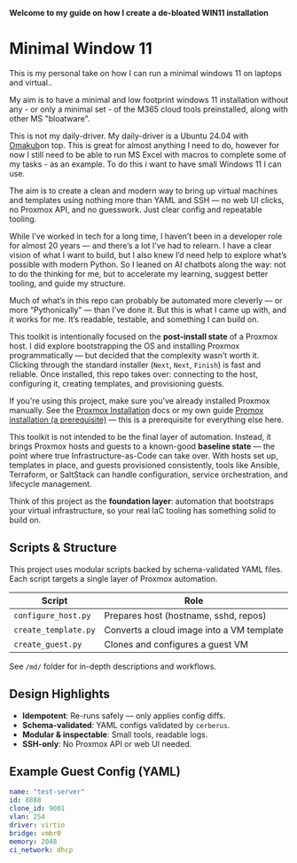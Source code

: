 **Welcome to my guide on how I create a de-bloated WIN11 installation**

# Minimal Window 11 

This is my personal take on how I can run a minimal windows 11 on laptops and virtual..

My aim is to have a minimal and low footprint windows 11 installation without any - or only a minimal set - of the M365 cloud tools preinstalled, along with other MS "bloatware".

This is not my daily-driver. My daily-driver is a Ubuntu 24.04 with [Omakub](https://omakub.org/)on top. This is great for almost anything I need to do, however for now I still need to be able to run MS Excel with macros to complete some of my tasks - as an example. To do this i want to have small Windows 11 I can use.

The aim is to create a clean and modern way to bring up virtual machines and templates using nothing more than YAML and SSH — no web UI clicks, no Proxmox API, and no guesswork. Just clear config and repeatable tooling.

While I’ve worked in tech for a long time, I haven’t been in a developer role for almost 20 years — and there’s a lot I’ve had to relearn. I have a clear vision of what I want to build, but I also knew I’d need help to explore what’s possible with modern Python. So I leaned on AI chatbots along the way: not to do the thinking for me, but to accelerate my learning, suggest better tooling, and guide my structure. 

Much of what’s in this repo can probably be automated more cleverly — or more “Pythonically” — than I’ve done it. But this is what I came up with, and it works for me. It’s readable, testable, and something I can build on.

This toolkit is intentionally focused on the **post-install state** of a Proxmox host. I did explore bootstrapping the OS and installing Proxmox programmatically — but decided that the complexity wasn’t worth it. Clicking through the standard installer (`Next`, `Next`, `Finish`) is fast and reliable. Once installed, this repo takes over: connecting to the host, configuring it, creating templates, and provisioning guests.

If you're using this project, make sure you've already installed Proxmox manually. See the [Proxmox Installation](https://pve.proxmox.com/wiki/Installation) docs or my own guide [Promox installation (a prerequisite)](https://github.com/PCH-ApS/proxmox/blob/main/md/Promox%20installation%20(a%20prerequisite).md) — this is a prerequisite for everything else here.

This toolkit is not intended to be the final layer of automation. Instead, it brings Proxmox hosts and guests to a known-good **baseline state** — the point where true Infrastructure-as-Code can take over. With hosts set up, templates in place, and guests provisioned consistently, tools like Ansible, Terraform, or SaltStack can handle configuration, service orchestration, and lifecycle management.

Think of this project as the **foundation layer**: automation that bootstraps your virtual infrastructure, so your real IaC tooling has something solid to build on.
## Scripts & Structure

This project uses modular scripts backed by schema-validated YAML files.
Each script targets a single layer of Proxmox automation.

| Script               | Role                                      |
|----------------------|-------------------------------------------|
| `configure_host.py`  | Prepares host (hostname, sshd, repos)     |
| `create_template.py` | Converts a cloud image into a VM template |
| `create_guest.py`    | Clones and configures a guest VM          |

See `/md/` folder for in-depth descriptions and workflows.

## Design Highlights

- **Idempotent**: Re-runs safely — only applies config diffs.
- **Schema-validated**: YAML configs validated by `cerberus`.
- **Modular & inspectable**: Small tools, readable logs.
- **SSH-only**: No Proxmox API or web UI needed.

## Example Guest Config (YAML)

```yaml
name: "test-server"
id: 8888
clone_id: 9001
vlan: 254
driver: virtio
bridge: vmbr0
memory: 2048
ci_network: dhcp
